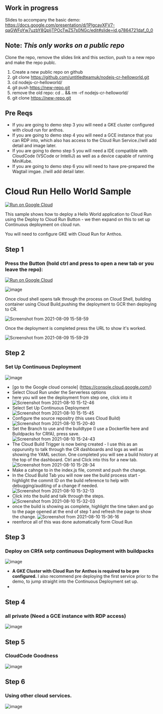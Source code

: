 ## Work in progress
Slides to accompany the basic demo: https://docs.google.com/presentation/d/1PlgcayXFV7-qaGWFoYw7uzbY8QpIjTPOcTwZ57s0NGc/edit#slide=id.g7864721daf_0_0

## Note: ***This only works on a public repo***

Clone the repo, remove the slides link and this section, push to a new repo and make the repo publc. 
1. Create a new public repo on github
2. git clone https://github.com/untitledteamuk/nodejs-cr-helloworld.git
3. cd nodejs-cr-helloworld/
4. git push https://new-repo.git
5. remove the old repo: cd .. && rm -rf nodejs-cr-helloworld/
6. git clone https://new-repo.git

## Pre Reqs

* If you are going to demo step 3 you will need a GKE cluster configured with cloud run for anthos.
* If you are going to demo step 4 you will need a GCE instance that you can RDP into, which also has access to the Cloud Run Service.//will add detail and image later.
* If you are going to demo step 5 you will need a IDE compatible with CloudCode (VSCode or IntelliJ) as well as a device capable of running MiniKube.
* If you are going to demo step 6 you will need to have pre-prepared the Wagtail imgae. //will add detail later.

# Cloud Run Hello World Sample

[![Run on Google Cloud](https://deploy.cloud.run/button.svg)](https://deploy.cloud.run)

This sample shows how to deploy a Hello World application to Cloud Run using the Deploy to Cloud Run Button - we then expand on this to set up Continuous deployment on cloud run.

You will need to configure GKE with Cloud Run for Anthos.

## Step 1

### Press the Button (hold ctrl and press to open a new tab or you leave the repo):

[![Run on Google Cloud](https://deploy.cloud.run/button.svg)](https://deploy.cloud.run)

![image](https://user-images.githubusercontent.com/11318604/128716343-05d6b9ba-0213-4e1c-a616-7e09da6f4d9b.png)

Once cloud shell opens talk through the process on Cloud Shell, building container using Cloud Build,pushing the deployment to GCR then deploying to CR.

![Screenshot from 2021-08-09 15-58-59](https://user-images.githubusercontent.com/11318604/128727893-586280db-8be5-46a8-acb4-35964147e594.png)

Once the deployment is completed press the URL to show it's worked.

![Screenshot from 2021-08-09 15-59-29](https://user-images.githubusercontent.com/11318604/128727925-34721336-302f-4e73-a274-bc70d5d18c0c.png)


## Step 2

### Set Up Continuous Deployment

![image](https://user-images.githubusercontent.com/11318604/128716460-253cee2e-07d6-4f0c-b6e9-60b6c35868c4.png)

* [go to the Google cloud console] (https://console.cloud.google.com/)
* Select Cloud Run under the Serverless options
* here you will see the deployment from step one, click into it
![Screenshot from 2021-08-10 15-12-46](https://user-images.githubusercontent.com/11318604/128883388-f35c70d0-c4fb-4a16-86ed-603e508d24ca.png)
* Select Set Up Continuous Deployment
![Screenshot from 2021-08-10 15-15-45](https://user-images.githubusercontent.com/11318604/128883456-fc41aaac-5300-48a6-8877-e7bc00e1a74c.png)
* Configure the source repositry (this uses Cloud Build)
![Screenshot from 2021-08-10 15-20-40](https://user-images.githubusercontent.com/11318604/128884158-89be5edc-3ffa-4f11-928b-967bf68d9553.png)
* Set the Branch to use and the buildtype (I use a Dockerfile here and Buildpacks for CRfA), press save.
![Screenshot from 2021-08-10 15-24-43](https://user-images.githubusercontent.com/11318604/128884729-5fbf2aa0-0878-4a97-850f-9d9b691460d0.png)
* The Cloud Build Trigger is now being created - I use this as an oppurunity to talk through the CR dashboards and logs as well as showing the YAML section. One completed you will see a build history at the top of the dashboard. Ctrl and Click into this for a new tab.
![Screenshot from 2021-08-10 15-28-34](https://user-images.githubusercontent.com/11318604/128885432-45f883cd-9a77-4682-8549-26e7ed18d9b6.png)
* Make a cahnge to in the index.js file, commit and push the change.
* In the Cloud Build Tab you will now see the build process start - highlight the commit ID on the build reference to help with debugging/auditing of a change if needed. 
![Screenshot from 2021-08-10 15-32-13](https://user-images.githubusercontent.com/11318604/128886106-93a8ebbb-b2fc-4dab-8019-f564cedb7490.png)
* Click into the build and talk through the steps.
![Screenshot from 2021-08-10 15-32-03](https://user-images.githubusercontent.com/11318604/128886376-943e89ea-aee3-40ea-b383-75c89fd65b36.png)
* once the build is showing as complete, highlight the time taken and go to the page opened at the end of step 1 and refresh the page to show the change.
![Screenshot from 2021-08-10 15-36-16](https://user-images.githubusercontent.com/11318604/128886701-04910749-6d74-47f1-9caf-b64510935612.png)
* reenforce all of this was done automatically form Cloud Run


## Step 3

### Deploy on CRfA setp continuous Deployment with buildpacks

![image](https://user-images.githubusercontent.com/11318604/128716559-2f85ec2f-37ef-4a4c-93d5-b75d76d56095.png)
* **A GKE Cluster with Cloud Run for Anthos is required to be pre configured.** I also recommend pre deploying the first service prior to the demo, to jump straight into the Continuous Deployment set up.
*  

## Step 4

### all private (Need a GCE instance with RDP access)

![image](https://user-images.githubusercontent.com/11318604/128716764-907d3955-a76b-408a-8c28-10a25f894794.png)

## Step 5

### CloudCode Goodness

![image](https://user-images.githubusercontent.com/11318604/128716882-dce13846-4c24-4b5d-a94e-02e1cfd5d03f.png)

## Step 6

### Using other cloud services.

![image](https://user-images.githubusercontent.com/11318604/128717042-3fb28a89-8e5d-4ddc-b641-096abc2ba769.png)


